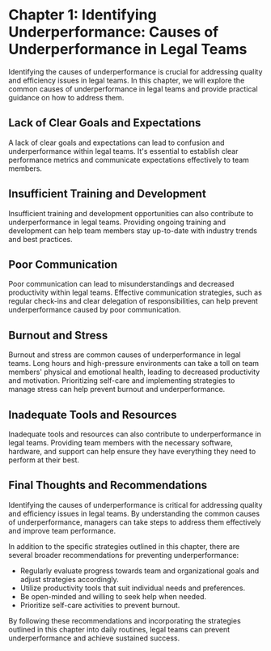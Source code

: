 Chapter 1: Identifying Underperformance: Causes of Underperformance in Legal Teams
==================================================================================

Identifying the causes of underperformance is crucial for addressing quality and efficiency issues in legal teams. In this chapter, we will explore the common causes of underperformance in legal teams and provide practical guidance on how to address them.

Lack of Clear Goals and Expectations
------------------------------------

A lack of clear goals and expectations can lead to confusion and underperformance within legal teams. It's essential to establish clear performance metrics and communicate expectations effectively to team members.

Insufficient Training and Development
-------------------------------------

Insufficient training and development opportunities can also contribute to underperformance in legal teams. Providing ongoing training and development can help team members stay up-to-date with industry trends and best practices.

Poor Communication
------------------

Poor communication can lead to misunderstandings and decreased productivity within legal teams. Effective communication strategies, such as regular check-ins and clear delegation of responsibilities, can help prevent underperformance caused by poor communication.

Burnout and Stress
------------------

Burnout and stress are common causes of underperformance in legal teams. Long hours and high-pressure environments can take a toll on team members' physical and emotional health, leading to decreased productivity and motivation. Prioritizing self-care and implementing strategies to manage stress can help prevent burnout and underperformance.

Inadequate Tools and Resources
------------------------------

Inadequate tools and resources can also contribute to underperformance in legal teams. Providing team members with the necessary software, hardware, and support can help ensure they have everything they need to perform at their best.

Final Thoughts and Recommendations
----------------------------------

Identifying the causes of underperformance is critical for addressing quality and efficiency issues in legal teams. By understanding the common causes of underperformance, managers can take steps to address them effectively and improve team performance.

In addition to the specific strategies outlined in this chapter, there are several broader recommendations for preventing underperformance:

* Regularly evaluate progress towards team and organizational goals and adjust strategies accordingly.
* Utilize productivity tools that suit individual needs and preferences.
* Be open-minded and willing to seek help when needed.
* Prioritize self-care activities to prevent burnout.

By following these recommendations and incorporating the strategies outlined in this chapter into daily routines, legal teams can prevent underperformance and achieve sustained success.
